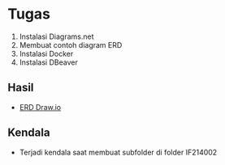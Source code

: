 
# Tugas
1. Instalasi Diagrams.net
2. Membuat contoh diagram ERD
3. Instalasi Docker
4. Instalasi DBeaver

## Hasil
- [ERD Draw.io](./pertemuan1.drawio)

## Kendala
- Terjadi kendala saat membuat subfolder di folder IF214002